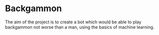 # Backgammon
The aim of the project is to create a bot which would be able to play backgammon not worse than a man, using the basics of machine learning.
